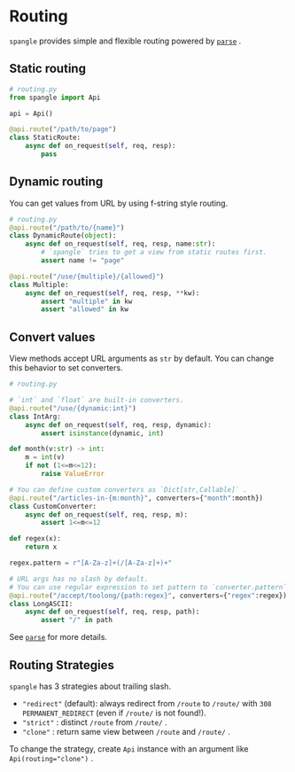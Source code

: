 # Routing

`spangle` provides simple and flexible routing powered by [`parse`](https://github.com/r1chardj0n3s/parse) .

## Static routing

```python
# routing.py
from spangle import Api

api = Api()

@api.route("/path/to/page")
class StaticRoute:
    async def on_request(self, req, resp):
        pass
```

## Dynamic routing

You can get values from URL by using f-string style routing.

```python
# routing.py
@api.route("/path/to/{name}")
class DynamicRoute(object):
    async def on_request(self, req, resp, name:str):
        # `spangle` tries to get a view from static routes first.
        assert name != "page"

@api.route("/use/{multiple}/{allowed}")
class Multiple:
    async def on_request(self, req, resp, **kw):
        assert "multiple" in kw
        assert "allowed" in kw

```

## Convert values
View methods accept URL arguments as `str` by default. You can change this behavior to set converters.

```python
# routing.py

# `int` and `float` are built-in converters.
@api.route("/use/{dynamic:int}")
class IntArg:
    async def on_request(self, req, resp, dynamic):
        assert isinstance(dynamic, int)

def month(v:str) -> int:
    m = int(v)
    if not (1<=m<=12):
        raise ValueError

# You can define custom converters as `Dict[str,Callable]` .
@api.route("/articles-in-{m:month}", converters={"month":month})
class CustomConverter:
    async def on_request(self, req, resp, m):
        assert 1<=m<=12

def regex(x):
    return x

regex.pattern = r"[A-Za-z]+(/[A-Za-z]+)+"

# URL args has no slash by default.
# You can use regular expression to set pattern to `converter.pattern` .
@api.route("/accept/toolong/{path:regex}", converters={"regex":regex})
class LongASCII:
    async def on_request(self, req, resp, path):
        assert "/" in path

```

See [`parse`](https://github.com/r1chardj0n3s/parse) for more details.

## Routing Strategies

`spangle` has 3 strategies about trailing slash.

* `"redirect"` (default): always redirect from `/route` to `/route/` with `308 PERMANENT_REDIRECT` (even if `/route/` is not found!).
* `"strict"` : distinct `/route` from `/route/` .
* `"clone"` : return same view between `/route` and `/route/` .

To change the strategy, create `Api` instance with an argument like `Api(routing="clone")` .
